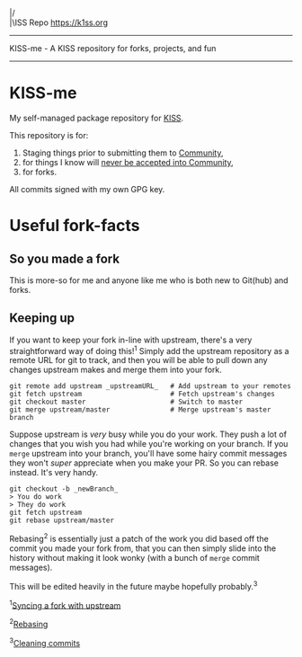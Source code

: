 |/  
|\ISS Repo                                                      https://k1ss.org
________________________________________________________________________________


KISS-me - A KISS repository for forks, projects, and fun
________________________________________________________________________________

# KISS-me
My self-managed package repository for [KISS](https://k1ss.org).

This repository is for:
1) Staging things prior to submitting them to [Community](https://github.com/kisslinux/community),
2) for things I know will [never be accepted into Community](https://k1ss.org/guidestones),
3) for forks.

All commits signed with my own GPG key.


# Useful fork-facts

## So you made a fork

This is more-so for me and anyone like me who is both new to Git(hub) and forks. 

## Keeping up 

If you want to keep your fork in-line with upstream, there's a very straightforward way of doing this!<sup>1</sup>
Simply add the upstream repository as a remote URL for git to track, and then you will be able to pull down any changes upstream makes and merge them into your fork.
```
git remote add upstream _upstreamURL_   # Add upstream to your remotes
git fetch upstream                      # Fetch upstream's changes 
git checkout master                     # Switch to master
git merge upstream/master               # Merge upstream's master branch
```

Suppose upstream is _very_ busy while you do your work. They push a lot of changes that you wish you had while you're working on your branch. If you `merge` upstream into your branch, you'll have some hairy commit messages they won't _super_ appreciate when you make your PR. So you can rebase instead. It's very handy.
```
git checkout -b _newBranch_
> You do work
> They do work
git fetch upstream
git rebase upstream/master
```

Rebasing<sup>2</sup> is essentially just a patch of the work you did based off the commit you made your fork from, that you can then simply slide into the history without making it look wonky (with a bunch of `merge` commit messages).

This will be edited heavily in the future maybe hopefully probably.<sup>3</sup>

<sup>1</sup>[Syncing a fork with upstream](https://www.atlassian.com/git/tutorials/git-forks-and-upstreams)

<sup>2</sup>[Rebasing](https://git-scm.com/book/en/v2/Git-Branching-Rebasing)

<sup>3</sup>[Cleaning commits](https://medium.com/@catalinaturlea/clean-git-history-a-step-by-step-guide-eefc0ad8696d)
